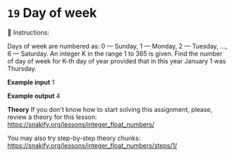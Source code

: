 # `19` Day of week

📝 Instructions:

Days of week are numbered as: 0 — Sunday, 1 — Monday, 2 — Tuesday, ..., 6 — Saturday. An integer K in the range 1 to 365 is given. Find the number of day of week for K-th day of year provided that in this year January 1 was Thursday.

**Example input**
1

**Example output**
4

**Theory**
If you don't know how to start solving this assignment, please, review a theory for this lesson:
https://snakify.org/lessons/integer_float_numbers/

You may also try step-by-step theory chunks:
https://snakify.org/lessons/integer_float_numbers/steps/1/